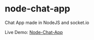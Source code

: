 # node-chat-app

Chat App made in NodeJS and socket.io

Live Demo: [Node-Chat-App](https://catena-node-chat-app.herokuapp.com/)
